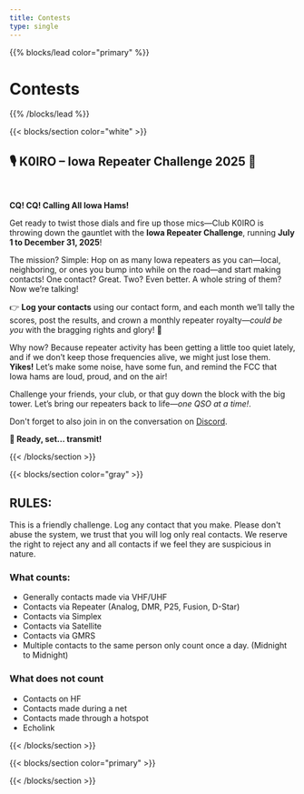 ```yaml
---
title: Contests
type: single
---
```

{{% blocks/lead color="primary" %}}
<h1>Contests</h1>

{{% /blocks/lead %}}

{{< blocks/section color="white" >}}

<h2>🎙️ K0IRO – Iowa Repeater Challenge 2025 🚀</h2>
<br>
<p><strong>CQ! CQ! Calling All Iowa Hams!</strong></p>

<p>
Get ready to twist those dials and fire up those mics—Club K0IRO is throwing down the gauntlet with the <strong>Iowa Repeater Challenge</strong>, running <strong>July 1 to December 31, 2025</strong>!
</p>

<p>
The mission? Simple: Hop on as many Iowa repeaters as you can—local, neighboring, or ones you bump into while on the road—and start making contacts! One contact? Great. Two? Even better. A whole string of them? Now we’re talking!
</p>

<p>
👉 <strong>Log your contacts</strong> using our contact form, and each month we’ll tally the scores, post the results, and crown a monthly repeater royalty—<em>could be you</em> with the bragging rights and glory! 👑
</p>

<p>
Why now? Because repeater activity has been getting a little too quiet lately, and if we don’t keep those frequencies alive, we might just lose them. <strong>Yikes!</strong> Let’s make some noise, have some fun, and remind the FCC that Iowa hams are loud, proud, and on the air!
</p>

<p>
Challenge your friends, your club, or that guy down the block with the big tower. Let’s bring our repeaters back to life—<em>one QSO at a time!</em>. 
</p>

<p>Don't forget to also join in on the conversation on <a href="https://discord.gg/yjEn8jrSQN" target="_blank" rel="noopener">Discord</a>.</p>


<p><strong>📡 Ready, set… transmit!</strong></p>

{{< /blocks/section >}}

{{< blocks/section color="gray" >}}
<h2>RULES:</h2>

<p>This is a friendly challenge. Log any contact that you make. Please don't abuse the system, we trust that you will log only real contacts. We reserve the right to reject any and all contacts if we feel they are suspicious in nature.</p>

<h3>What counts:</h3>
<ul>
  <li>Generally contacts made via VHF/UHF</li>
  <li>Contacts via Repeater (Analog, DMR, P25, Fusion, D-Star)</li>
  <li>Contacts via Simplex</li>
  <li>Contacts via Satellite</li>
  <li>Contacts via GMRS</li>
  <li>Multiple contacts to the same person only count once a day. (Midnight to Midnight)</li>
</ul>

<h3>What does not count</h3>
<ul>
  <li>Contacts on HF</li>
  <li>Contacts made during a net</li>
  <li>Contacts made through a hotspot</li>
  <li>Echolink</li>
</ul>
{{< /blocks/section >}}


{{< blocks/section color="primary" >}}

<script src="https://www.cognitoforms.com/f/seamless.js" data-key="PXEfjucVYUmnw33JjuNbJQ" data-form="1"></script>

{{< /blocks/section >}}